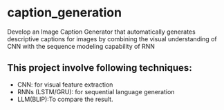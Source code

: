 # caption_generation
Develop an Image Caption Generator that automatically generates descriptive captions for images by combining the visual understanding of CNN with the sequence modeling capability of RNN


## This project involve following techniques:

- CNN:  for visual feature extraction
- RNNs (LSTM/GRU): for sequential language generation
- LLM(BLIP):To compare the result.
